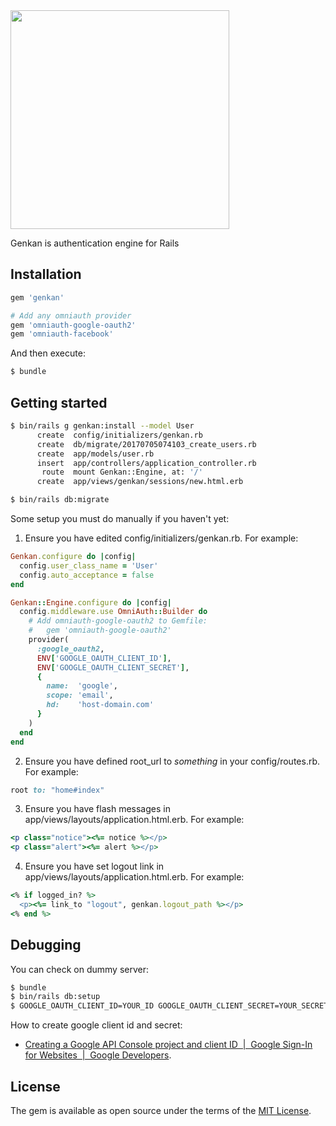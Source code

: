 <img width="350" src="https://user-images.githubusercontent.com/15371677/27876034-6f54c860-61f0-11e7-8ebb-0623227ee491.png">

Genkan is authentication engine for Rails

## Installation

```ruby
gem 'genkan'

# Add any omniauth provider
gem 'omniauth-google-oauth2'
gem 'omniauth-facebook'
```

And then execute:

```bash
$ bundle
```

## Getting started

```bash
$ bin/rails g genkan:install --model User
      create  config/initializers/genkan.rb
      create  db/migrate/20170705074103_create_users.rb
      create  app/models/user.rb
      insert  app/controllers/application_controller.rb
       route  mount Genkan::Engine, at: '/'
      create  app/views/genkan/sessions/new.html.erb

$ bin/rails db:migrate
```

Some setup you must do manually if you haven't yet:

1. Ensure you have edited config/initializers/genkan.rb.
   For example:

  ```ruby
  Genkan.configure do |config|
    config.user_class_name = 'User'
    config.auto_acceptance = false
  end

  Genkan::Engine.configure do |config|
    config.middleware.use OmniAuth::Builder do
      # Add omniauth-google-oauth2 to Gemfile:
      #   gem 'omniauth-google-oauth2'
      provider(
        :google_oauth2,
        ENV['GOOGLE_OAUTH_CLIENT_ID'],
        ENV['GOOGLE_OAUTH_CLIENT_SECRET'],
        {
          name:  'google',
          scope: 'email',
          hd:    'host-domain.com'
        }
      )
    end
  end
  ```

2. Ensure you have defined root_url to *something* in your config/routes.rb.
   For example:

  ```ruby
  root to: "home#index"
  ```

3. Ensure you have flash messages in app/views/layouts/application.html.erb.
   For example:

  ```ruby
  <p class="notice"><%= notice %></p>
  <p class="alert"><%= alert %></p>
  ```

4. Ensure you have set logout link in app/views/layouts/application.html.erb.
   For example:

  ```ruby
  <% if logged_in? %>
    <p><%= link_to "logout", genkan.logout_path %></p>
  <% end %>
  ```

## Debugging

You can check on dummy server:

```bash
$ bundle
$ bin/rails db:setup
$ GOOGLE_OAUTH_CLIENT_ID=YOUR_ID GOOGLE_OAUTH_CLIENT_SECRET=YOUR_SECRET bin/rails s
```

How to create google client id and secret:

- [Creating a Google API Console project and client ID  |  Google Sign-In for Websites  |  Google Developers](https://developers.google.com/identity/sign-in/web/devconsole-project).

## License
The gem is available as open source under the terms of the [MIT License](http://opensource.org/licenses/MIT).
